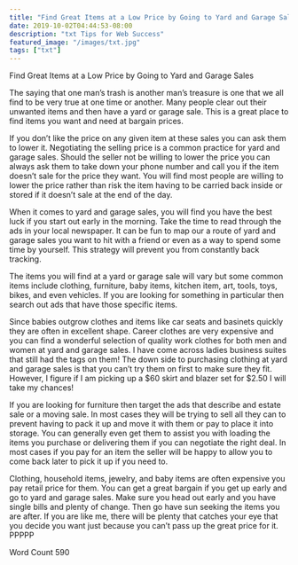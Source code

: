 ```yaml
---
title: "Find Great Items at a Low Price by Going to Yard and Garage Sales"
date: 2019-10-02T04:44:53-08:00
description: "txt Tips for Web Success"
featured_image: "/images/txt.jpg"
tags: ["txt"]
---
```


Find Great Items at a Low Price by Going to Yard and Garage Sales

The saying that one man’s trash is another man’s treasure is one that we all find to be very true at one time or another. Many people clear out their unwanted items and then have a yard or garage sale. This is a great place to find items you want and need at bargain prices. 

If you don’t like the price on any given item at these sales you can ask them to lower it. Negotiating the selling price is a common practice for yard and garage sales. Should the seller not be willing to lower the price you can always ask them to take down your phone number and call you if the item doesn’t sale for the price they want. You will find most people are willing to lower the price rather than risk the item having to be carried back inside or stored if it doesn’t sale at the end of the day.

When it comes to yard and garage sales, you will find you have the best luck if you start out early in the morning. Take the time to read through the ads in your local newspaper. It can be fun to map our a route of yard and garage sales you want to hit with a friend or even as a way to spend some time by yourself. This strategy will prevent you from constantly back tracking. 

The items you will find at a yard or garage sale will vary but some common items include clothing, furniture, baby items, kitchen item, art, tools, toys, bikes, and even vehicles. If you are looking for something in particular then search out ads that have those specific items. 

Since babies outgrow clothes and items like car seats and basinets quickly they are often in excellent shape. Career clothes are very expensive and you can find a wonderful selection of quality work clothes for both men and women at yard and garage sales. I have come across ladies business suites that still had the tags on them! The down side to purchasing clothing at yard and garage sales is that you can’t try them on first to make sure they fit. However, I figure if I am picking up a $60 skirt and blazer set for $2.50 I will take my chances! 

If you are looking for furniture then target the ads that describe and estate sale or a moving sale. In most cases they will be trying to sell all they can to prevent having to pack it up and move it with them or pay to place it into storage. You can generally even get them to assist you with loading the items you purchase or delivering them if you can negotiate the right deal. In most cases if you pay for an item the seller will be happy to allow you to come back later to pick it up if you need to. 

Clothing, household items, jewelry, and baby items are often expensive you pay retail price for them. You can get a great bargain if you get up early and go to yard and garage sales. Make sure you head out early and you have single bills and plenty of change. Then go have sun seeking the items you are after. If you are like me, there will be plenty that catches your eye that you decide you want just because you can’t pass up the great price for it. 
PPPPP

Word Count 590



